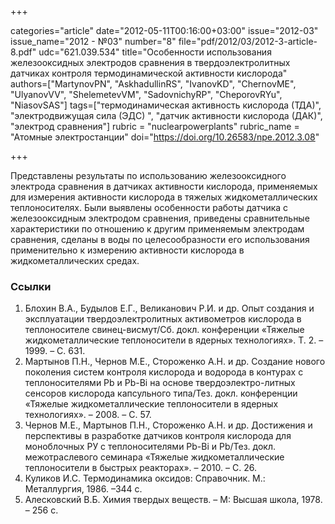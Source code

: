 +++

categories="article"
date="2012-05-11T00:16:00+03:00"
issue="2012-03"
issue_name="2012 - №03"
number="8"
file="pdf/2012/03/2012-3-article-8.pdf"
udc="621.039.534"
title="Особенности использования железооксидных электродов сравнения в твердоэлектролитных датчиках контроля термодинамической активности кислорода"
authors=["MartynovPN", "AskhadullinRS", "IvanovKD", "ChernovME", "UlyanovVV", "ShelemetevVM", "SadovnichyRP", "CheporovRYu", "NiasovSAS"]
tags=["термодинамическая активность кислорода (ТДА)", "электродвижущая сила (ЭДС) ", "датчик активности кислорода (ДАК)", "электрод сравнения"]
rubric = "nuclearpowerplants"
rubric_name = "Aтомные электростанции"
doi="https://doi.org/10.26583/npe.2012.3.08"

+++

Представлены результаты по использованию железооксидного электрода сравнения в датчиках активности кислорода, применяемых для измерения активности кислорода в тяжелых жидкометаллических теплоносителях. Были выявлены особенности работы датчика с железооксидным электродом сравнения, приведены сравнительные характеристики по отношению к другим применяемым электродам сравнения, сделаны в воды по целесообразности его использования применительно к измерению активности кислорода в жидкометаллических средах.

### Ссылки

1. Блохин В.А., Будылов Е.Г., Великанович Р.И. и др. Опыт создания и эксплуатации твердоэлектролитных активометров кислорода в теплоносителе свинец-висмут/Сб. докл. конференции «Тяжелые жидкометаллические теплоносители в ядерных технологиях». Т. 2. – 1999. – С. 631.
2. Мартынов П.Н., Чернов М.Е., Стороженко А.Н. и др. Создание нового поколения систем контроля кислорода и водорода в контурах с теплоносителями Pb и Pb-Bi на основе твердоэлектро-литных сенсоров кислорода капсульного типа/Тез. докл. конференции «Тяжелые жидкометаллические теплоносители в ядерных технологиях». – 2008. – С. 57. 
3. Чернов М.Е., Мартынов П.Н., Стороженко А.Н. и др. Достижения и перспективы в разработке датчиков контроля кислорода для моноблочных РУ с теплоносителями Pb-Bi и Pb/Тез. докл. межотраслевого семинара «Тяжелые жидкометаллические теплоносители в быстрых реакторах». – 2010. – С. 26. 
4. Куликов И.С. Термодинамика оксидов: Справочник. М.: Металлургия, 1986. –344 с. 
5. Алесковский В.Б. Химия твердых веществ. – М: Высшая школа, 1978. – 256 с.